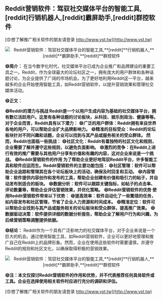 ## **Reddit营销软件：驾驭社交媒体平台的智能工具,**[reddit]**行销机器人,**[reddit]**霸屏助手,**[reddit]**群控软件**

[😍想了解推广相关软件的朋友请登录 http://www.vst.tw](http://www.vst.tw)

 <center><img src="https://vst.tw/MP4/tuiguang/png/0.png" alt="Reddit营销软件：驾驭社交媒体平台的智能工具,**[reddit]**行销机器人,**[reddit]**霸屏助手,**[reddit]**群控软件"></center>

**😄简介：**
在当今数字化时代，社交媒体平台已成为企业推广和品牌建设的重要工具之一。Reddit，作为全球最大的论坛社区之一，拥有庞大的用户群体和各种话题讨论，为企业提供了广阔的市场机会。为了更好地利用Reddit这一平台，越来越多的企业开始使用智能工具，如Reddit营销软件，以提升营销效果和管理社交媒体活动。

**😄正文：**

**😄Reddit的潜力与挑战 Reddit是一个以用户生成内容为基础的社交媒体平台，拥有数亿活跃用户。这里有各种话题的讨论板块，从科技、娱乐到政治、健康等等。对于企业而言，Reddit具有以下潜力：**
**😄广泛的用户群体：Reddit拥有来自世界各地的用户，可以帮助企业扩大品牌影响力。**
**😄精准的目标受众：Reddit的论坛板块针对不同兴趣和话题，企业可以找到与其产品或服务相关的受众群体。 然而，Reddit也面临一些挑战：**
**😄社区文化：Reddit有着独特的社区文化和规则，企业需要了解并遵守这些规则，以避免负面影响。**
**😄激烈的竞争：在Reddit上进行有效的推广需要与其他用户分享有价值和有趣的内容，这对企业来说是一个挑战。**
**😄Reddit营销软件的作用 为了帮助企业更好地驾驭Reddit平台，许多智能工具和软件应运而生。Reddit营销软件的主要功能包括：**
**😄社区管理：软件可以帮助企业追踪和管理其在各个论坛板块上的活动，确保及时回复和互动。**
**😄内容管理：软件提供内容创作和发布的工具，帮助企业创建有价值和吸引力的帖子，并自动发布到适合的板块。**
**😄数据分析：软件可以跟踪关键指标，如帖子的点击率、评论数量等，帮助企业评估营销效果，并优化策略。**
**😄Reddit营销软件的优势 使用Reddit营销软件带来以下优势：**
**😄提高效率：软件自动化了一些繁琐的任务，如内容发布和社区管理，节省了企业人力资源和时间成本。**
**😄精准定位：软件可以帮助企业找到与其产品或服务相关的论坛板块和受众群体，提高推广效果。**
**😄数据驱动决策：软件提供详细的数据分析报告，帮助企业了解用户行为和兴趣，为后续营销策略调整提供依据。**

**😄结论：**
Reddit作为一个具有广泛影响力的社交媒体平台，对于企业来说是一个巨大的机会。通过使用智能工具，如Reddit营销软件，企业可以更好地管理和推广自己在Reddit上的品牌形象。然而，企业在使用这些软件时需要谨慎，并遵守Reddit的规则和社区文化，以确保取得积极的营销效果。

 <center><img src="https://vst.tw/MP4/tuiguang/png/4.png" alt="Reddit营销软件：驾驭社交媒体平台的智能工具,**[reddit]**行销机器人,**[reddit]**霸屏助手,**[reddit]**群控软件"></center>

**😄注：本文仅探讨Reddit营销软件的作用和优势，并不代表推荐任何具体软件或工具。企业在选择使用相关软件时应进行充分的调研和评估。**

[😍想了解推广相关软件的朋友请登录 http://www.vst.tw](http://www.vst.tw)



